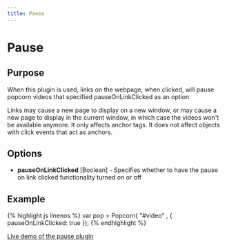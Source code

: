 ```yaml
---
title: Pause
---
```

# Pause #

## Purpose ##

When this plugin is used, links on the webpage, when clicked, will pause popcorn videos that specified pauseOnLinkClicked as an option

Links may cause a new page to display on a new window, or may cause a new page to display in the current window, in which case the videos won't be available anymore. It only affects anchor tags. It does not affect objects with click events that act as anchors.

## Options ##

* **pauseOnLinkClicked** \[Boolean\] - Specifies whether to have the pause on link clicked functionality turned on or off

## Example ##

{% highlight js linenos %}
    var pop = Popcorn( "#video" , {
      pauseOnLinkClicked: true
    });
{% endhighlight %}

[Live demo of the pause plugin](http://jsfiddle.net/popcornjs/CVeN6/)
